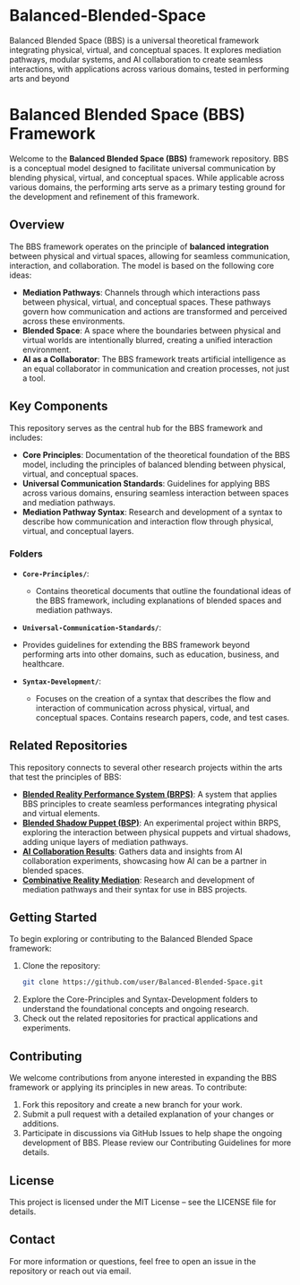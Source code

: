 # Balanced-Blended-Space
Balanced Blended Space (BBS) is a universal theoretical framework integrating physical, virtual, and conceptual spaces. It explores mediation pathways, modular systems, and AI collaboration to create seamless interactions, with applications across various domains, tested in performing arts and beyond

# Balanced Blended Space (BBS) Framework

Welcome to the **Balanced Blended Space (BBS)** framework repository. BBS is a conceptual model designed to facilitate universal communication by blending physical, virtual, and conceptual spaces. While applicable across various domains, the performing arts serve as a primary testing ground for the development and refinement of this framework.

## Overview

The BBS framework operates on the principle of **balanced integration** between physical and virtual spaces, allowing for seamless communication, interaction, and collaboration. The model is based on the following core ideas:

- **Mediation Pathways**: Channels through which interactions pass between physical, virtual, and conceptual spaces. These pathways govern how communication and actions are transformed and perceived across these environments.
- **Blended Space**: A space where the boundaries between physical and virtual worlds are intentionally blurred, creating a unified interaction environment.
- **AI as a Collaborator**: The BBS framework treats artificial intelligence as an equal collaborator in communication and creation processes, not just a tool.

## Key Components

This repository serves as the central hub for the BBS framework and includes:

- **Core Principles**: Documentation of the theoretical foundation of the BBS model, including the principles of balanced blending between physical, virtual, and conceptual spaces.
- **Universal Communication Standards**: Guidelines for applying BBS across various domains, ensuring seamless interaction between spaces and mediation pathways.
- **Mediation Pathway Syntax**: Research and development of a syntax to describe how communication and interaction flow through physical, virtual, and conceptual layers.

### Folders

- **`Core-Principles/`**: 
  - Contains theoretical documents that outline the foundational ideas of the BBS framework, including explanations of blended spaces and mediation pathways.
  
- **`Universal-Communication-Standards/`**: 
 - Provides guidelines for extending the BBS framework beyond performing arts into other domains, such as education, business, and healthcare.

- **`Syntax-Development/`**: 
  - Focuses on the creation of a syntax that describes the flow and interaction of communication across physical, virtual, and conceptual spaces. Contains research papers, code, and test cases.

## Related Repositories

This repository connects to several other research projects within the arts that test the principles of BBS:

- [**Blended Reality Performance System (BRPS)**](https://github.com/user/Blended-Reality-Performance-System): A system that applies BBS principles to create seamless performances integrating physical and virtual elements.
- [**Blended Shadow Puppet (BSP)**](https://github.com/user/Blended-Shadow-Puppet): An experimental project within BRPS, exploring the interaction between physical puppets and virtual shadows, adding unique layers of mediation pathways.
- [**AI Collaboration Results**](https://github.com/user/AI-Collaboration-Results): Gathers data and insights from AI collaboration experiments, showcasing how AI can be a partner in blended spaces.
- [**Combinative Reality Mediation**](https://github.com/user/Combinative-Reality-Mediation): Research and development of mediation pathways and their syntax for use in BBS projects.

## Getting Started

To begin exploring or contributing to the Balanced Blended Space framework:

1. Clone the repository:
   ```bash
   git clone https://github.com/user/Balanced-Blended-Space.git

2. Explore the Core-Principles and Syntax-Development folders to understand the foundational concepts and ongoing research.
3. Check out the related repositories for practical applications and experiments.

## Contributing
We welcome contributions from anyone interested in expanding the BBS framework or applying its principles in new areas. To contribute:

1. Fork this repository and create a new branch for your work.
2. Submit a pull request with a detailed explanation of your changes or additions.
3. Participate in discussions via GitHub Issues to help shape the ongoing development of BBS.
Please review our Contributing Guidelines for more details.

## License
This project is licensed under the MIT License – see the LICENSE file for details.

## Contact
For more information or questions, feel free to open an issue in the repository or reach out via email.
